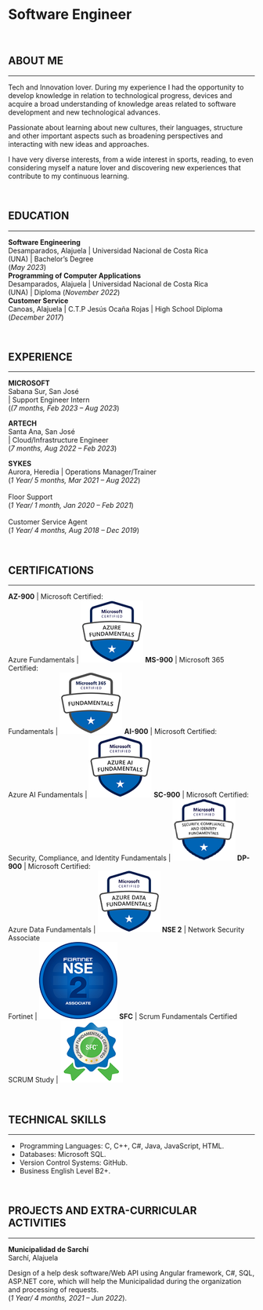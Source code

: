 # Software Engineer
<br />

## ABOUT ME
_____________________________________________________________________

Tech and Innovation lover. During my experience I had the opportunity to develop knowledge in 
relation to technological progress, devices and acquire a broad understanding of knowledge areas 
related to software development and new technological advances.

Passionate about learning about new cultures, their languages, structure and other important 
aspects such as broadening perspectives and interacting with new ideas and approaches.

I have very diverse interests, from a wide interest in sports, reading, to even considering 
myself a nature lover and discovering new experiences that contribute to my continuous learning.


<br />

## EDUCATION
_____________________________________________________________________

**Software Engineering** <br /> Desamparados, Alajuela | Universidad Nacional de Costa Rica<br /> (UNA) | Bachelor’s Degree<br /> (_May 2023_)								       		
**Programming of Computer Applications** <br /> Desamparados, Alajuela | Universidad Nacional de Costa Rica<br /> (UNA) | Diploma (_November 2022_)	 			        		
**Customer Service** <br /> Canoas, Alajuela  | C.T.P Jesús Ocaña Rojas | High School Diploma<br /> (_December 2017_)

<br />

## EXPERIENCE
_____________________________________________________________________

**MICROSOFT** <br /> Sabana Sur, San José <br /> | Support Engineer Intern<br /> (_(7 months, Feb 2023 – Aug 2023_) <br />

**ARTECH** <br /> Santa Ana, San José <br /> | Cloud/Infrastructure Engineer<br /> (_7 months, Aug 2022 – Feb 2023_) <br />

**SYKES** <br /> Aurora, Heredia | Operations Manager/Trainer <br /> (_1 Year/ 5 months, Mar 2021 – Aug 2022_) <br /> <br /> Floor Support <br /> (_1 Year/ 1 month, Jan 2020 – Feb 2021_) <br /> <br /> Customer Service Agent <br /> (_1 Year/ 4 months, Aug 2018 – Dec 2019_)

<br />

## CERTIFICATIONS
_____________________________________________________________________

**AZ-900** | Microsoft Certified:<br />  Azure Fundamentals                             | ![AZ-900](/assets/img/AZ-900.png)
**MS-900** | Microsoft 365 Certified:<br /> Fundamentals                                | ![MS-900](/assets/img/MS-900.png)
**AI-900** | Microsoft Certified:<br /> Azure AI Fundamentals                           | ![AI-900](/assets/img/AI-900.png)
**SC-900** | Microsoft Certified:<br /> Security, Compliance, and Identity Fundamentals | ![SC-900](/assets/img/SC-900.png)
**DP-900** | Microsoft Certified:<br /> Azure Data Fundamentals                         | ![DP-900](/assets/img/DP-900.png)
**NSE 2**  | Network Security Associate<br /> Fortinet                                  | ![NSE2](/assets/img/NSE2.png)
**SFC**    | Scrum Fundamentals Certified<br /> SCRUM Study                             | ![SFC](/assets/img/SFC.png)

<br />

## TECHNICAL SKILLS
_____________________________________________________________________

- Programming Languages: C, C++, C#, Java, JavaScript, HTML.
- Databases: Microsoft SQL.
- Version Control Systems: GitHub.
- Business English Level B2+.
  
<br />

## PROJECTS AND EXTRA-CURRICULAR ACTIVITIES
_____________________________________________________________________

**Municipalidad de Sarchí** <br /> Sarchí, Alajuela

Design of a help desk software/Web API using Angular framework, C#, SQL, ASP.NET core, which will help the Municipalidad during the 
organization and processing of requests.<br />
(_1 Year/ 4 months, 2021 – Jun 2022_).

